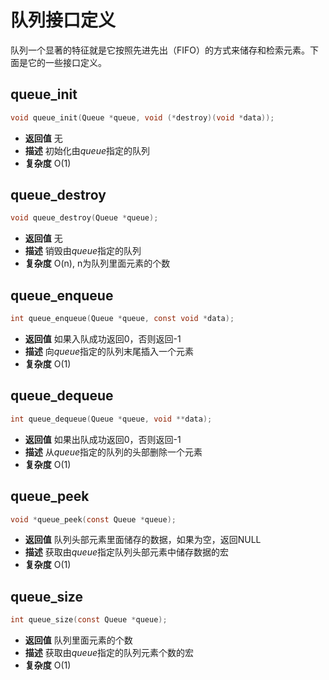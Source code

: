# 队列接口定义

队列一个显著的特征就是它按照先进先出（FIFO）的方式来储存和检索元素。下面是它的一些接口定义。



## queue_init

```c
void queue_init(Queue *queue, void (*destroy)(void *data));
```

- **返回值** 无
- **描述** 初始化由*queue*指定的队列
- **复杂度** O(1)



## queue_destroy

```c
void queue_destroy(Queue *queue);
```

- **返回值** 无
- **描述** 销毁由*queue*指定的队列
- **复杂度** O(n), n为队列里面元素的个数



## queue_enqueue

```c
int queue_enqueue(Queue *queue, const void *data);
```

- **返回值** 如果入队成功返回0，否则返回-1
- **描述** 向*queue*指定的队列末尾插入一个元素
- **复杂度** O(1)



## queue_dequeue

```c
int queue_dequeue(Queue *queue, void **data);
```

- **返回值** 如果出队成功返回0，否则返回-1
- **描述** 从*queue*指定的队列的头部删除一个元素
- **复杂度** O(1)



## queue_peek

```c
void *queue_peek(const Queue *queue);
```

- **返回值** 队列头部元素里面储存的数据，如果为空，返回NULL
- **描述** 获取由*queue*指定队列头部元素中储存数据的宏
- **复杂度** O(1)



## queue_size

```c
int queue_size(const Queue *queue);
```

- **返回值** 队列里面元素的个数
- **描述** 获取由*queue*指定的队列元素个数的宏
- **复杂度** O(1)

